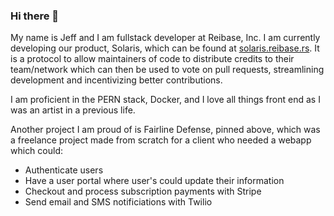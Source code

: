 ### Hi there 👋

My name is Jeff and I am fullstack developer at Reibase, Inc. I am currently developing our product, Solaris, which can be found at [solaris.reibase.rs](https://solaris.reibase.rs). It is a protocol to allow maintainers of code to distribute credits to their team/network which can then be used to vote on pull requests, streamlining development and incentivizing better contributions.


I am proficient in the PERN stack, Docker, and I love all things front end as I was an artist in a previous life.

Another project I am proud of is Fairline Defense, pinned above, which was a freelance project made from scratch for a client who needed a webapp which could: 
- Authenticate users
- Have a user portal where user's could update their information
- Checkout and process subscription payments with Stripe
- Send email and SMS notificiations with Twilio
